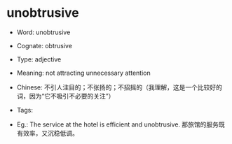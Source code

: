 # unobtrusive

- Word: unobtrusive
- Cognate: obtrusive

- Type: adjective
- Meaning: not attracting unnecessary attention
- Chinese: 不引人注目的；不张扬的；不招摇的（我理解，这是一个比较好的词，因为“它不吸引不必要的关注”）
- Tags: 
- Eg.: The service at the hotel is efficient and unobtrusive. 那旅馆的服务既有效率，又沉稳低调。

